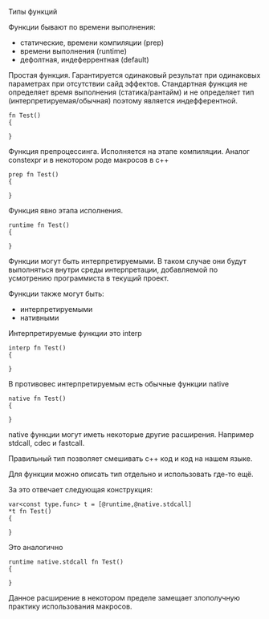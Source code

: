 Типы функций

Функции бывают по времени выполнения:

- статические, времени компиляции (prep)
- времени выполнения (runtime)
- дефолтная, индеферрентная (default)

Простая функция. Гарантируется одинаковый результат при одинаковых параметрах при отсутствии сайд эффектов. Стандартная функция не определяет время выполнения (статика/рантайм) и не определяет тип (интерпретируемая/обычная) поэтому является индефферентной.

```
fn Test()
{

}
```

Функция препроцессинга. Исполняется на этапе компиляции. Аналог constexpr и в некотором роде макросов в с++

```
prep fn Test()
{

}
```

Функция явно этапа исполнения.

```
runtime fn Test()
{

}
```

Функции могут быть интерпретируемыми. В таком случае они будут выполняться внутри среды интерпретации, добавляемой по усмотрению программиста в текущий проект.

Функции также могут быть:

- интерпретируемыми
- нативными

Интерпретируемые функции это interp

```
interp fn Test()
{

}
```

В противовес интерпретируемым есть обычные функции native

```
native fn Test()
{

}
```

native функции могут иметь некоторые другие расширения. Например stdcall, cdec и fastcall.

Правильный тип позволяет смешивать c++ код и код на нашем языке.

Для функции можно описать тип отдельно и использовать где-то ещё.

За это отвечает следующая конструкция:

```
var<const type.func> t = [@runtime,@native.stdcall]
*t fn Test()
{

}
```

Это аналогично

```
runtime native.stdcall fn Test()
{

}
```

Данное расширение в некотором пределе замещает злополучную практику использования макросов.
